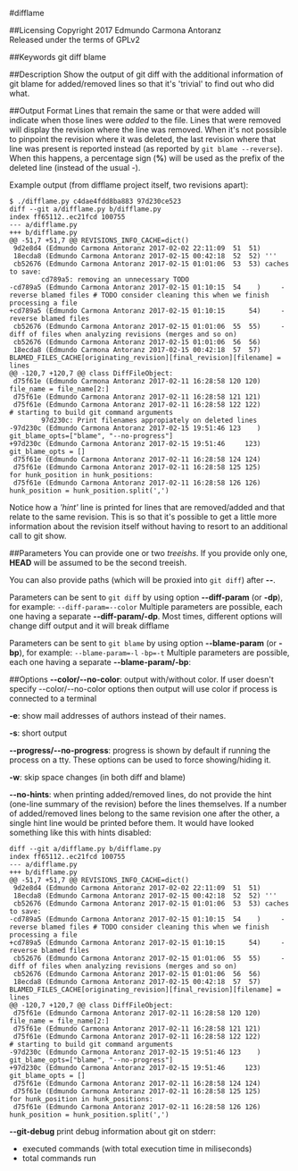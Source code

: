 #difflame

##Licensing
Copyright 2017 Edmundo Carmona Antoranz  
Released under the terms of GPLv2


##Keywords
git diff blame

##Description
Show the output of git diff with the additional information of git blame for
added/removed lines so that it's 'trivial' to find out who did what.

##Output Format
Lines that remain the same or that were added will indicate when those lines
were *added* to the file.
Lines that were removed will display the revision where the line was removed.
When it's not possible to pinpoint the revision where it was deleted, the last
revision where that line was present is reported instead (as reported by
`git blame --reverse`). When this happens, a percentage sign (__%__) will be used as
the prefix of the deleted line (instead of the usual -).

Example output (from difflame project itself, two revisions apart):
```
$ ./difflame.py c4dae4fdd8ba883 97d230ce523
diff --git a/difflame.py b/difflame.py
index ff65112..ec21fcd 100755
--- a/difflame.py
+++ b/difflame.py
@@ -51,7 +51,7 @@ REVISIONS_INFO_CACHE=dict()
 9d2e8d4 (Edmundo Carmona Antoranz 2017-02-02 22:11:09  51  51) 
 18ecda8 (Edmundo Carmona Antoranz 2017-02-15 00:42:18  52  52) '''
 cb52676 (Edmundo Carmona Antoranz 2017-02-15 01:01:06  53  53) caches to save:
        cd789a5: removing an unnecessary TODO
-cd789a5 (Edmundo Carmona Antoranz 2017-02-15 01:10:15  54    )     - reverse blamed files # TODO consider cleaning this when we finish processing a file
+cd789a5 (Edmundo Carmona Antoranz 2017-02-15 01:10:15      54)     - reverse blamed files
 cb52676 (Edmundo Carmona Antoranz 2017-02-15 01:01:06  55  55)     - diff of files when analyzing revisions (merges and so on)
 cb52676 (Edmundo Carmona Antoranz 2017-02-15 01:01:06  56  56) 
 18ecda8 (Edmundo Carmona Antoranz 2017-02-15 00:42:18  57  57) BLAMED_FILES_CACHE[originating_revision][final_revision][filename] = lines
@@ -120,7 +120,7 @@ class DiffFileObject:
 d75f61e (Edmundo Carmona Antoranz 2017-02-11 16:28:58 120 120)             file_name = file_name[2:]
 d75f61e (Edmundo Carmona Antoranz 2017-02-11 16:28:58 121 121)         
 d75f61e (Edmundo Carmona Antoranz 2017-02-11 16:28:58 122 122)         # starting to build git command arguments
        97d230c: Print filenames appropiately on deleted lines
-97d230c (Edmundo Carmona Antoranz 2017-02-15 19:51:46 123    )         git_blame_opts=["blame", "--no-progress"]
+97d230c (Edmundo Carmona Antoranz 2017-02-15 19:51:46     123)         git_blame_opts = []
 d75f61e (Edmundo Carmona Antoranz 2017-02-11 16:28:58 124 124)         
 d75f61e (Edmundo Carmona Antoranz 2017-02-11 16:28:58 125 125)         for hunk_position in hunk_positions:
 d75f61e (Edmundo Carmona Antoranz 2017-02-11 16:28:58 126 126)             hunk_position = hunk_position.split(',')
```

Notice how a *'hint'* line is printed for lines that are removed/added and that
relate to the same revision. This is so that it's possible to get a little more
information about the revision itself without having to resort to an additional
call to git show.

##Parameters
You can provide one or two *treeishs*. If you provide only one, __HEAD__ will be
assumed to be the second treeish.

You can also provide paths (which will be proxied into `git diff`) after __--__.

Parameters can be sent to `git diff` by using option __--diff-param__ (or __-dp__), for
example: `--diff-param=--color` 
Multiple parameters are possible, each one having a separate __--diff-param/-dp__.
Most times, different options will change diff output and it will break difflame

Parameters can be sent to `git blame` by using option __--blame-param__ (or __-bp__), for
example: `--blame-param=-l` `-bp=-t`
Multiple parameters are possible, each one having a separate __--blame-param/-bp__:

##Options
__--color/--no-color__: output with/without color.
If user doesn't specify --color/--no-color options then output will use
color if process is connected to a terminal

__-e__: show mail addresses of authors instead of their names.

__-s__: short output

__--progress/--no-progress__: progress is shown by default if running the process
on a tty. These options can be used to force showing/hiding it.
        
__-w__: skip space changes (in both diff and blame)
    
__--no-hints__: when printing added/removed lines, do not provide the hint
(one-line summary of the revision) before the lines themselves.
If a number of added/removed lines belong to the same revision one
after the other, a single hint line would be printed before them.
It would have looked something like this with hints disabled:
```
diff --git a/difflame.py b/difflame.py
index ff65112..ec21fcd 100755
--- a/difflame.py
+++ b/difflame.py
@@ -51,7 +51,7 @@ REVISIONS_INFO_CACHE=dict()
 9d2e8d4 (Edmundo Carmona Antoranz 2017-02-02 22:11:09  51  51) 
 18ecda8 (Edmundo Carmona Antoranz 2017-02-15 00:42:18  52  52) '''
 cb52676 (Edmundo Carmona Antoranz 2017-02-15 01:01:06  53  53) caches to save:
-cd789a5 (Edmundo Carmona Antoranz 2017-02-15 01:10:15  54    )     - reverse blamed files # TODO consider cleaning this when we finish processing a file
+cd789a5 (Edmundo Carmona Antoranz 2017-02-15 01:10:15      54)     - reverse blamed files
 cb52676 (Edmundo Carmona Antoranz 2017-02-15 01:01:06  55  55)     - diff of files when analyzing revisions (merges and so on)
 cb52676 (Edmundo Carmona Antoranz 2017-02-15 01:01:06  56  56) 
 18ecda8 (Edmundo Carmona Antoranz 2017-02-15 00:42:18  57  57) BLAMED_FILES_CACHE[originating_revision][final_revision][filename] = lines
@@ -120,7 +120,7 @@ class DiffFileObject:
 d75f61e (Edmundo Carmona Antoranz 2017-02-11 16:28:58 120 120)             file_name = file_name[2:]
 d75f61e (Edmundo Carmona Antoranz 2017-02-11 16:28:58 121 121)         
 d75f61e (Edmundo Carmona Antoranz 2017-02-11 16:28:58 122 122)         # starting to build git command arguments
-97d230c (Edmundo Carmona Antoranz 2017-02-15 19:51:46 123    )         git_blame_opts=["blame", "--no-progress"]
+97d230c (Edmundo Carmona Antoranz 2017-02-15 19:51:46     123)         git_blame_opts = []
 d75f61e (Edmundo Carmona Antoranz 2017-02-11 16:28:58 124 124)         
 d75f61e (Edmundo Carmona Antoranz 2017-02-11 16:28:58 125 125)         for hunk_position in hunk_positions:
 d75f61e (Edmundo Carmona Antoranz 2017-02-11 16:28:58 126 126)             hunk_position = hunk_position.split(',')
```
__--git-debug__
print debug information about git on stderr:
- executed commands (with total execution time in miliseconds)
- total commands run
